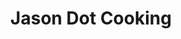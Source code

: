 ---
title: Jason Dot Cooking
dateMonthYear: April 2022
description: A personal project website to keep a collection of recipes. The site is responsible and also has a mobile navigation for small screen devices. All recipes are written in markdown and store in GitHub. The site was built using Gatsby, JavaScript, and CSS.
type: page
topic: project
link: "https://www.jason.cooking"
image: "/images/jason-cooking.png"
ShowReadingTime: false
---